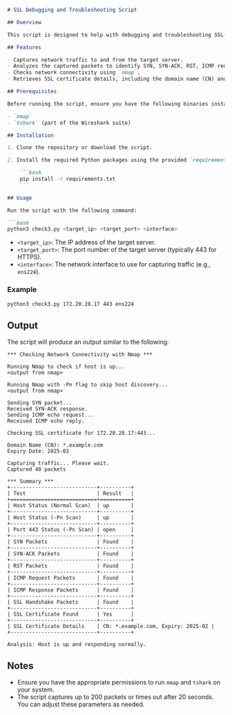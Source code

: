 ```markdown
# SSL Debugging and Troubleshooting Script

## Overview

This script is designed to help with debugging and troubleshooting SSL-related issues. It performs various network checks, captures traffic, analyzes packets, and retrieves SSL certificate information from a specified server.

## Features

- Captures network traffic to and from the target server.
- Analyzes the captured packets to identify SYN, SYN-ACK, RST, ICMP request, ICMP response, and SSL handshake packets.
- Checks network connectivity using `nmap`.
- Retrieves SSL certificate details, including the domain name (CN) and expiry date.

## Prerequisites

Before running the script, ensure you have the following binaries installed on your system:

- `nmap`
- `tshark` (part of the Wireshark suite)

## Installation

1. Clone the repository or download the script.

2. Install the required Python packages using the provided `requirements.txt` file:

    ```bash
    pip install -r requirements.txt
    ```

## Usage

Run the script with the following command:

```bash
python3 check3.py <target_ip> <target_port> <interface>
```

- `<target_ip>`: The IP address of the target server.
- `<target_port>`: The port number of the target server (typically 443 for HTTPS).
- `<interface>`: The network interface to use for capturing traffic (e.g., `ens224`).

### Example

```bash
python3 check3.py 172.20.28.17 443 ens224
```

## Output

The script will produce an output similar to the following:

```plaintext
*** Checking Network Connectivity with Nmap ***

Running Nmap to check if host is up...
<output from nmap>

Running Nmap with -Pn flag to skip host discovery...
<output from nmap>

Sending SYN packet...
Received SYN-ACK response.
Sending ICMP echo request...
Received ICMP echo reply.

Checking SSL certificate for 172.20.28.17:443...

Domain Name (CN): *.example.com
Expiry Date: 2025-02

Capturing traffic... Please wait.
Captured 40 packets

*** Summary ***
+----------------------------+----------+
| Test                       | Result   |
+============================+==========+
| Host Status (Normal Scan)  | up       |
+----------------------------+----------+
| Host Status (-Pn Scan)     | up       |
+----------------------------+----------+
| Port 443 Status (-Pn Scan) | open     |
+----------------------------+----------+
| SYN Packets                | Found    |
+----------------------------+----------+
| SYN-ACK Packets            | Found    |
+----------------------------+----------+
| RST Packets                | Found    |
+----------------------------+----------+
| ICMP Request Packets       | Found    |
+----------------------------+----------+
| ICMP Response Packets      | Found    |
+----------------------------+----------+
| SSL Handshake Packets      | Found    |
+----------------------------+----------+
| SSL Certificate Found      | Yes      |
+----------------------------+----------+
| SSL Certificate Details    | CN: *.example.com, Expiry: 2025-02 |
+----------------------------+----------+

Analysis: Host is up and responding normally.
```

## Notes

- Ensure you have the appropriate permissions to run `nmap` and `tshark` on your system.
- The script captures up to 200 packets or times out after 20 seconds. You can adjust these parameters as needed.
